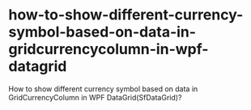 # how-to-show-different-currency-symbol-based-on-data-in-gridcurrencycolumn-in-wpf-datagrid
How to show different currency symbol based on data in GridCurrencyColumn in WPF DataGrid(SfDataGrid)?
